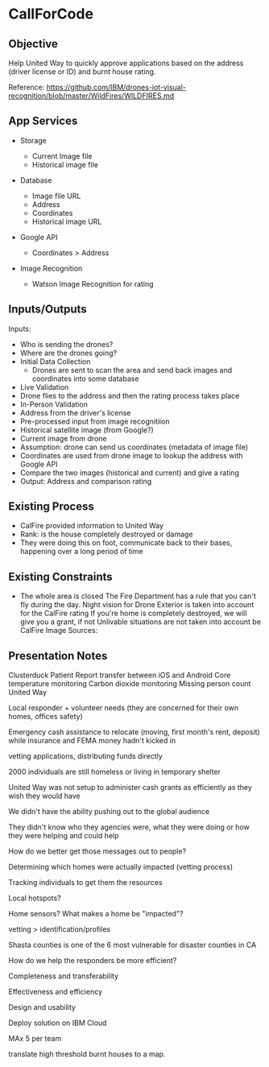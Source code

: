 # CallForCode

## Objective

Help United Way to quickly approve applications based on the address (driver license or ID) and burnt house rating.

Reference: https://github.com/IBM/drones-iot-visual-recognition/blob/master/WildFires/WILDFIRES.md

## App Services

- Storage
    - Current Image file
    - Historical image file

- Database
    - Image file URL
    - Address
    - Coordinates
    - Historical image URL

- Google API
    - Coordinates > Address

- Image Recognition
    - Watson Image Recognition for rating

## Inputs/Outputs
Inputs:

- Who is sending the drones?
- Where are the drones going?
- Initial Data Collection
    - Drones are sent to scan the area and send back images and coordinates into some database
- Live Validation
- Drone flies to the address and then the rating process takes place
- In-Person Validation
- Address from the driver's license
- Pre-processed input from image recognitiion
- Historical satellite image (from Google?)
- Current image from drone
- Assumption: drone can send us coordinates (metadata of image file)
- Coordinates are used from drone image to lookup the address with Google API
- Compare the two images (historical and current) and give a rating
- Output: Address and comparison rating


## Existing Process
- CalFire provided information to United Way
- Rank: is the house completely destroyed or damage
- They were doing this on foot, communicate back to their bases, happening over a long period of time

## Existing Constraints
- The whole area is closed
The Fire Department has a rule that you can't fly during the day.
Night vision for Drone
Exterior is taken into account for the CalFire rating
If you're home is completely destroyed, we will give you a grant, if not
Unlivable situations are not taken into account be CalFire
Image Sources:




## Presentation Notes
Clusterduck
Patient Report transfer between iOS and Android
Core temperature monitoring
Carbon dioxide monitoring
Missing person count
United Way

Local responder + volunteer needs (they are concerned for their own homes, offices safety)

Emergency cash assistance to relocate (moving, first month's rent, deposit) while insurance and FEMA money hadn't kicked in

vetting applications, distributing funds directly

2000 individuals are still homeless or living in temporary shelter

United Way was not setup to administer cash grants as efficiently as they wish they would have

We didn't have the ability pushing out to the global audience

They didn't know who they agencies were, what they were doing or how they were helping and could help

How do we better get those messages out to people?

Determining which homes were actually impacted (vetting process)

Tracking individuals to get them the resources

Local hotspots?

Home sensors? What makes a home be "impacted"?

vetting > identification/profiles

Shasta counties is one of the 6 most vulnerable for disaster counties in CA

How do we help the responders be more efficient?

Completeness and transferability

Effectiveness and efficiency

Design and usability

Deploy solution on IBM Cloud

MAx 5 per team

translate high threshold burnt houses to a map.

